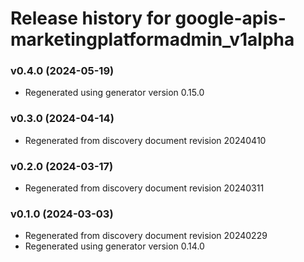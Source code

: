 # Release history for google-apis-marketingplatformadmin_v1alpha

### v0.4.0 (2024-05-19)

* Regenerated using generator version 0.15.0

### v0.3.0 (2024-04-14)

* Regenerated from discovery document revision 20240410

### v0.2.0 (2024-03-17)

* Regenerated from discovery document revision 20240311

### v0.1.0 (2024-03-03)

* Regenerated from discovery document revision 20240229
* Regenerated using generator version 0.14.0

